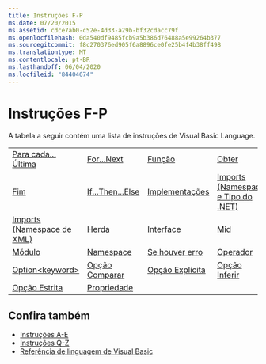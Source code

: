 ```yaml
---
title: Instruções F-P
ms.date: 07/20/2015
ms.assetid: cdce7ab0-c52e-4d33-a29b-bf32cdacc79f
ms.openlocfilehash: 0da540df9485fcb9a5b386d76488a5e99264b377
ms.sourcegitcommit: f8c270376ed905f6a8896ce0fe25b4f4b38ff498
ms.translationtype: MT
ms.contentlocale: pt-BR
ms.lasthandoff: 06/04/2020
ms.locfileid: "84404674"
---
```

# <a name="f-p-statements"></a>Instruções F-P
A tabela a seguir contém uma lista de instruções de Visual Basic Language.  
  
|||||  
|---|---|---|---|  
|[Para cada... Última](for-each-next-statement.md)|[For...Next](for-next-statement.md)|[Função](function-statement.md)|[Obter](get-statement.md)|  
|[Fim](goto-statement.md)|[If...Then...Else](if-then-else-statement.md)|[Implementações](implements-statement.md)|[Imports (Namespace e Tipo do .NET)](imports-statement-net-namespace-and-type.md)|  
|[Imports (Namespace de XML)](imports-statement-xml-namespace.md)|[Herda](inherits-statement.md)|[Interface](interface-statement.md)|[Mid](mid-statement.md)|  
|[Módulo](module-statement.md)|[Namespace](namespace-statement.md)|[Se houver erro](on-error-statement.md)|[Operador](operator-statement.md)|  
|[Option\<keyword>](option-keyword-statement.md)|[Opção Comparar](option-compare-statement.md)|[Opção Explícita](option-explicit-statement.md)|[Opção Inferir](option-infer-statement.md)|  
|[Opção Estrita](option-strict-statement.md)|[Propriedade](property-statement.md)|||  
  
## <a name="see-also"></a>Confira também

- [Instruções A-E](a-e-statements.md)
- [Instruções Q-Z](q-z-statements.md)
- [Referência de linguagem de Visual Basic](../index.md)
